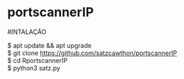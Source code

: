 # portscannerIP

#INTALAÇÃO

$ apt update && apt upgrade                                                
$ git clone https://github.com/satzcawthon/portscannerIP                                             
$ cd RportscannerIP                                                   
$ python3 satz.py      
